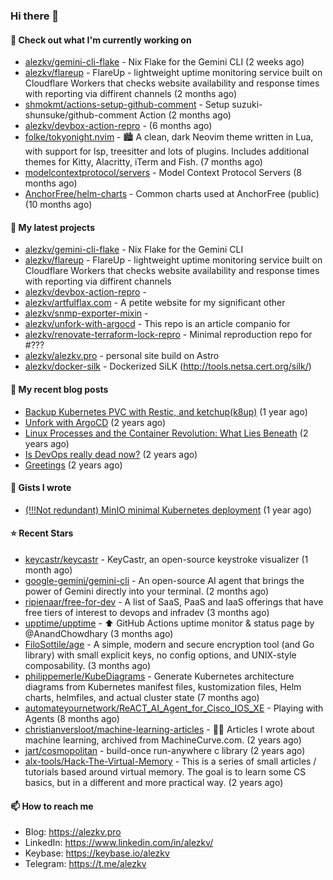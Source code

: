 ### Hi there 👋

#### 👷 Check out what I'm currently working on

- [alezkv/gemini-cli-flake](https://github.com/alezkv/gemini-cli-flake) - Nix Flake for the Gemini CLI (2 weeks ago)
- [alezkv/flareup](https://github.com/alezkv/flareup) - FlareUp - lightweight uptime monitoring service built on Cloudflare Workers that checks website availability and response times with reporting via diffirent channels (2 months ago)
- [shmokmt/actions-setup-github-comment](https://github.com/shmokmt/actions-setup-github-comment) - Setup suzuki-shunsuke/github-comment Action (2 months ago)
- [alezkv/devbox-action-repro](https://github.com/alezkv/devbox-action-repro) -  (6 months ago)
- [folke/tokyonight.nvim](https://github.com/folke/tokyonight.nvim) - 🏙  A clean, dark Neovim theme written in Lua, with support for lsp, treesitter and lots of plugins. Includes additional themes for Kitty, Alacritty, iTerm and Fish. (7 months ago)
- [modelcontextprotocol/servers](https://github.com/modelcontextprotocol/servers) - Model Context Protocol Servers (8 months ago)
- [AnchorFree/helm-charts](https://github.com/AnchorFree/helm-charts) - Common charts used at AnchorFree (public) (10 months ago)

#### 🌱 My latest projects

- [alezkv/gemini-cli-flake](https://github.com/alezkv/gemini-cli-flake) - Nix Flake for the Gemini CLI
- [alezkv/flareup](https://github.com/alezkv/flareup) - FlareUp - lightweight uptime monitoring service built on Cloudflare Workers that checks website availability and response times with reporting via diffirent channels
- [alezkv/devbox-action-repro](https://github.com/alezkv/devbox-action-repro) - 
- [alezkv/artfulflax.com](https://github.com/alezkv/artfulflax.com) - A petite website for my significant other
- [alezkv/snmp-exporter-mixin](https://github.com/alezkv/snmp-exporter-mixin) - 
- [alezkv/unfork-with-argocd](https://github.com/alezkv/unfork-with-argocd) - This repo is an article companio for
- [alezkv/renovate-terraform-lock-repro](https://github.com/alezkv/renovate-terraform-lock-repro) - Minimal reproduction repo for #???
- [alezkv/alezkv.pro](https://github.com/alezkv/alezkv.pro) - personal site build on Astro
- [alezkv/docker-silk](https://github.com/alezkv/docker-silk) - Dockerized SiLK (http://tools.netsa.cert.org/silk/)

#### 📜 My recent blog posts

- [Backup Kubernetes PVC with Restic, and ketchup(k8up)](https://alezkv.pro/blog/k8up/) (1 year ago)
- [Unfork with ArgoCD](https://alezkv.pro/blog/unfork-with-argocd/) (2 years ago)
- [Linux Processes and the Container Revolution: What Lies Beneath](https://alezkv.pro/blog/container-is-a-process/) (2 years ago)
- [Is DevOps really dead now?](https://alezkv.pro/blog/is-devops-dead/) (2 years ago)
- [Greetings](https://alezkv.pro/blog/greetings/) (2 years ago)

#### 📓 Gists I wrote

- [(!!!Not redundant) MinIO minimal Kubernetes deployment](https://gist.github.com/ac2280dcae300f24495ebb54d44d6d98) (1 year ago)

#### ⭐ Recent Stars

- [keycastr/keycastr](https://github.com/keycastr/keycastr) - KeyCastr, an open-source keystroke visualizer (1 month ago)
- [google-gemini/gemini-cli](https://github.com/google-gemini/gemini-cli) - An open-source AI agent that brings the power of Gemini directly into your terminal. (2 months ago)
- [ripienaar/free-for-dev](https://github.com/ripienaar/free-for-dev) - A list of SaaS, PaaS and IaaS offerings that have free tiers of interest to devops and infradev (3 months ago)
- [upptime/upptime](https://github.com/upptime/upptime) - ⬆️ GitHub Actions uptime monitor &amp; status page by @AnandChowdhary (3 months ago)
- [FiloSottile/age](https://github.com/FiloSottile/age) - A simple, modern and secure encryption tool (and Go library) with small explicit keys, no config options, and UNIX-style composability. (3 months ago)
- [philippemerle/KubeDiagrams](https://github.com/philippemerle/KubeDiagrams) - Generate Kubernetes architecture diagrams from Kubernetes manifest files, kustomization files, Helm charts, helmfiles, and actual cluster state (7 months ago)
- [automateyournetwork/ReACT_AI_Agent_for_Cisco_IOS_XE](https://github.com/automateyournetwork/ReACT_AI_Agent_for_Cisco_IOS_XE) - Playing with Agents (8 months ago)
- [christianversloot/machine-learning-articles](https://github.com/christianversloot/machine-learning-articles) - 🧠💬 Articles I wrote about machine learning, archived from MachineCurve.com. (2 years ago)
- [jart/cosmopolitan](https://github.com/jart/cosmopolitan) - build-once run-anywhere c library (2 years ago)
- [alx-tools/Hack-The-Virtual-Memory](https://github.com/alx-tools/Hack-The-Virtual-Memory) - This is a series of small articles / tutorials based around virtual memory. The goal is to learn some CS basics, but in a different and more practical way. (2 years ago)

#### 📫 How to reach me

- Blog: https://alezkv.pro
- LinkedIn: https://www.linkedin.com/in/alezkv/
- Keybase: https://keybase.io/alezkv
- Telegram: https://t.me/alezkv
